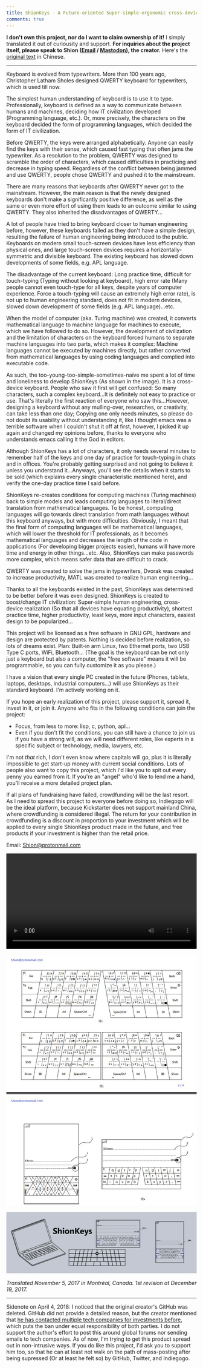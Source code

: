 ```yaml
---
title: ShionKeys - A Future-oriented Super-simple-ergonomic cross-device keyboard
comments: true
---
```


**I don't own this project, nor do I want to claim ownership of it!** I simply translated it out of curiousity and support. **For inquiries about the project itself, please speak to Shion ([Email](mailto:shion@protonmail.com) / [Mastodon](https://mastodon.social/@ShionKeys)), the creator.** Here's the [original text](https://github.com/austinhuang0131/ShionKeys/blob/3e706d8c632d24aeedca89228d9b29f67a366371/README.org) in Chinese.

---

Keyboard is evolved from typewriters. More than 100 years ago, Christopher Latham Sholes designed QWERTY keyboard for typewriters, which is used till now.

The simplest human understanding of keyboard is to use it to type. Professionally, keyboard is defined as a way to communicate between humans and machines, deciding how IT civilization developed (Programming language, etc.). Or, more precisely, the characters on the keyboard decided the form of programming languages, which decided the form of IT civilization.

Before QWERTY, the keys were arranged alphabetically. Anyone can easily find the keys with their sense, which caused fast typing that often jams the typewriter. As a resolution to the problem, QWERTY was designed to scramble the order of characters, which caused difficulties in practicing and decrease in typing speed. Regardless of the conflict between being jammed and use QWERTY, people chose QWERTY and pushed it to the mainstream.

There are many reasons that keyboards after QWERTY never got to the mainstream. However, the main reason is that the newly designed keyboards don't make a significantly positive difference, as well as the same or even more effort of using them leads to an outcome similar to using QWERTY. They also inherited the disadvantages of QWERTY...

A lot of people have tried to bring keyboard closer to human engineering before, however, these keyboards failed as they don't have a simple design, resulting the failure of human engineering being introduced to the public. Keyboards on modern small touch-screen devices have less efficiency than physical ones, and large touch-screen devices requires a horizontally-symmetric and divisible keyboard. The existing keyboard has slowed down developments of some fields, e.g. APL language.

The disadvantage of the current keyboard: Long practice time, difficult for touch-typing (Typing without looking at keyboard), high error rate (Many people cannot even touch-type for all keys, despite years of computer experience. Force a touch-typing will cause an extremely high error rate), is not up to human engineering standard, does not fit in modern devices, slowed down development of some fields (e.g. APL language)...etc.

When the model of computer (aka. Turing machine) was created, it converts mathematical language to machine language for machines to execute, which we have followed to do so. However, the development of civilization and the limitation of characters on the keyboard forced humans to separate machine languages into two parts, which makes it complex: Machine languages cannot be executed by machines directly, but rather converted from mathematical languages by using coding languages and complied into executable code.

As such, the too-young-too-simple-sometimes-naïve me spent a lot of time and loneliness to develop ShionKeys (As shown in the image). It is a cross-device keyboard. People who saw it first will get confused: So many characters, such a complex keyboard...It is definitely not easy to practice or use. That's literally the first reaction of everyone who saw this...However, designing a keyboard without any mulling-over, researches, or creativity, can take less than one day; Copying one only needs minutes, so please do not doubt its usability without understanding it, like I thought emacs was a terrible software when I couldn't shut it off at first, however, I picked it up again and changed my opinions before, thanks to everyone who understands emacs calling it the God in editors.

Although ShionKeys has a lot of characters, it only needs several minutes to remember half of the keys and one day of practice for touch-typing in chats and in offices. You're probably getting surprised and not going to believe it unless you understand it...Anyways, you'll see the details when it starts to be sold (which explains every single characteristic mentioned here), and verify the one-day practice time I said before.

ShionKeys re-creates conditions for computing machines (Turing machines) back to simple models and leads computing languages to literal/direct translation from mathematical languages. To be honest, computing languages will go towards direct translation from math languages without this keyboard anyways, but with more difficulties. Obviously, I meant that the final form of computing languages will be mathematical languages, which will lower the threshold for IT professionals, as it becomes mathematical languages and decreases the length of the code in applications (For developing bigger projects easier), humans will have more time and energy in other things...etc. Also, ShionKeys can make passwords more complex, which means safer data that are difficult to crack.

QWERTY was created to solve the jams in typewriters, Dvorak was created to increase productivity, MATL was created to realize human engineering...

Thanks to all the keyboards existed in the past, ShionKeys was determined to be better before it was even designed. ShionKeys is created to boost/change IT civilization: Super-simple human engineering, cross-device realization (So that all devices have equating productivity), shortest practice time, higher productivity, least keys, more input characters, easiest design to be popularized...

This project will be licensed as a free software in GNU GPL, hardware and design are protected by patents. Nothing is decided before realization, so lots of dreams exist. Plan: Built-in arm Linux, two Ethernet ports, two USB Type C ports, WiFi, Bluetooth... (The goal is the keyboard can be not only just a keyboard but also a computer, the "free software" means it will be programmable, so you can fully customize it as you please.)

I have a vision that every single PC created in the future (Phones, tablets, laptops, desktops, industrial computers...) will use ShionKeys as their standard keyboard. I'm actively working on it.

If you hope an early realization of this project, please support it, spread it, invest in it, or join it. Anyone who fits in the following conditions can join the project:

- Focus, from less to more: lisp, c, python, apl...
- Even if you don't fit the conditions, you can still have a chance to join us if you have a strong will, as we will need different roles, like experts in a specific subject or technology, media, lawyers, etc.

I'm not *that* rich, I don't even know where capitals will go, plus it is literally impossible to get start-up money with current social conditions. Lots of people also want to copy this project, which I'd like you to spit out every penny you earned from it. If you're an "angel" who'd like to lend me a hand, you'll receive a more detailed project plan.

If all plans of fundraising have failed, crowdfunding will be the last resort. As I need to spread this project to everyone before doing so, Indiegogo will be the ideal platform, because Kickstarter does not support mainland China, where crowdfunding is considered illegal. The return for your contribution in crowdfunding is a discount in proportion to your investment which will be applied to every single ShionKeys product made in the future, and free products if your investment is higher than the retail price.

Email: [Shion@protonmail.com](mailto:shion@protonmail.com)

<video width="100%" controls>
  <source src="https://files.mastodon.social/media_attachments/files/002/585/328/original/c64a254d185c5fe9.mp4" type="video/mp4">
Your browser does not support the video tag.
</video>

![](./assets/shionkeys.jpg)

![](./assets/ShionKeys_1.png)

*Translated November 5, 2017 in Montréal, Canada. 1st revision at December 19, 2017.*

---

Sidenote on April 4, 2018: I noticed that the original creator's GitHub was deleted. GitHub did not provide a detailed reason, but the creator mentioned that [he has contacted multiple tech companies for investments before](https://forums.freebsd.org/threads/the-final-form-of-the-keyboard-shionkeys.63143/page-2#post-382596), which puts the ban under equal responsibility of both parties. I do not support the author's effort to post this around global forums nor sending emails to tech companies. As of now, I'm trying to get this product spread out in non-intrusive ways. If you do like this project, I'd ask you to support him too, so that he can at least not walk on the path of mass-posting after being supressed (Or at least he felt so) by GitHub, Twitter, and Indiegogo.

